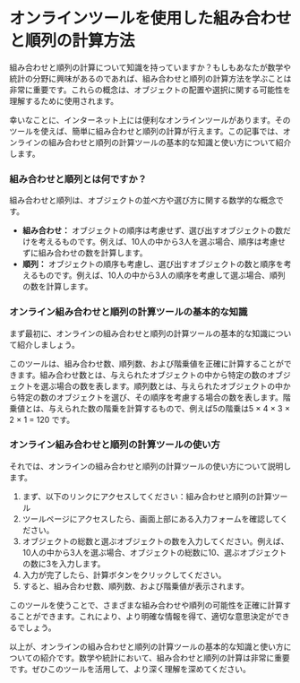 オンラインツールを使用した組み合わせと順列の計算方法
==========================

組み合わせと順列の計算について知識を持っていますか？もしもあなたが数学や統計の分野に興味があるのであれば、組み合わせと順列の計算方法を学ぶことは非常に重要です。これらの概念は、オブジェクトの配置や選択に関する可能性を理解するために使用されます。

幸いなことに、インターネット上には便利なオンラインツールがあります。そのツールを使えば、簡単に組み合わせと順列の計算が行えます。この記事では、オンラインの組み合わせと順列の計算ツールの基本的な知識と使い方について紹介します。

### 組み合わせと順列とは何ですか？

組み合わせと順列は、オブジェクトの並べ方や選び方に関する数学的な概念です。

- **組み合わせ：** オブジェクトの順序は考慮せず、選び出すオブジェクトの数だけを考えるものです。例えば、10人の中から3人を選ぶ場合、順序は考慮せずに組み合わせの数を計算します。
- **順列：** オブジェクトの順序も考慮し、選び出すオブジェクトの数と順序を考えるものです。例えば、10人の中から3人の順序を考慮して選ぶ場合、順列の数を計算します。

### オンライン組み合わせと順列の計算ツールの基本的な知識

まず最初に、オンラインの組み合わせと順列の計算ツールの基本的な知識について紹介しましょう。

このツールは、組み合わせ数、順列数、および階乗値を正確に計算することができます。組み合わせ数とは、与えられたオブジェクトの中から特定の数のオブジェクトを選ぶ場合の数を表します。順列数とは、与えられたオブジェクトの中から特定の数のオブジェクトを選び、その順序を考慮する場合の数を表します。階乗値とは、与えられた数の階乗を計算するもので、例えば5の階乗は5 × 4 × 3 × 2 × 1 = 120 です。

### オンライン組み合わせと順列の計算ツールの使い方

それでは、オンラインの組み合わせと順列の計算ツールの使い方について説明します。

1. まず、以下のリンクにアクセスしてください：組み合わせと順列の計算ツール
2. ツールページにアクセスしたら、画面上部にある入力フォームを確認してください。
3. オブジェクトの総数と選ぶオブジェクトの数を入力してください。例えば、10人の中から3人を選ぶ場合、オブジェクトの総数に10、選ぶオブジェクトの数に3を入力します。
4. 入力が完了したら、計算ボタンをクリックしてください。
5. すると、組み合わせ数、順列数、および階乗値が表示されます。

このツールを使うことで、さまざまな組み合わせや順列の可能性を正確に計算することができます。これにより、より明確な情報を得て、適切な意思決定ができるでしょう。

以上が、オンラインの組み合わせと順列の計算ツールの基本的な知識と使い方についての紹介です。数学や統計において、組み合わせと順列の計算は非常に重要です。ぜひこのツールを活用して、より深く理解を深めてください。